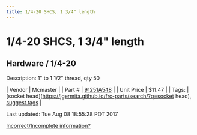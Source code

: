 ```yaml
---
title: 1/4-20 SHCS, 1 3/4" length
---
```


# 1/4-20 SHCS, 1 3/4" length
## Hardware / 1/4-20
Description: 	1" to 1 1/2" thread, qty 50 

| Vendor | Mcmaster | 
| Part # | [91251A548](https://www.mcmaster.com/#91251A548) | 
| Unit Price | $11.47 | 
| Tags: | [socket head](https://jgermita.github.io/frc-parts/search/?q=socket head), [suggest tags](https://docs.google.com/forms/d/e/1FAIpQLSeWyY8v3RgOty-MyWmh9U0iivNYN_molChYyS-0U-o-kOAv_g/viewform) | 

Last updated: Tue Aug 08 18:55:28 PDT 2017

 [Incorrect/Incomplete information?](https://docs.google.com/forms/d/e/1FAIpQLSeWyY8v3RgOty-MyWmh9U0iivNYN_molChYyS-0U-o-kOAv_g/viewform)
